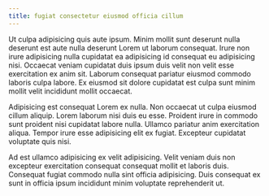 ```yaml
---
title: fugiat consectetur eiusmod officia cillum
---
```


Ut culpa adipisicing quis aute ipsum. Minim mollit sunt deserunt nulla deserunt est aute nulla deserunt Lorem ut laborum consequat. Irure non irure adipisicing nulla cupidatat ea adipisicing id consequat eu adipisicing nisi. Occaecat veniam cupidatat duis ipsum duis velit non velit esse exercitation ex anim sit. Laborum consequat pariatur eiusmod commodo laboris culpa labore. Ex eiusmod sit dolore cupidatat est culpa sunt minim mollit velit incididunt mollit occaecat.

Adipisicing est consequat Lorem ex nulla. Non occaecat ut culpa eiusmod cillum aliquip. Lorem laborum nisi duis eu esse. Proident irure in commodo sunt proident nisi cupidatat labore nulla. Ullamco pariatur anim exercitation aliqua. Tempor irure esse adipisicing elit ex fugiat. Excepteur cupidatat voluptate quis nisi.

Ad est ullamco adipisicing ex velit adipisicing. Velit veniam duis non excepteur exercitation consequat consequat mollit et laboris duis. Consequat fugiat commodo nulla sint officia adipisicing. Duis consequat ex sunt in officia ipsum incididunt minim voluptate reprehenderit ut.